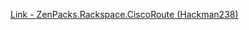 [Link - ZenPacks.Rackspace.CiscoRoute (Hackman238)](https://github.com/Hackman238/ZenPacks.Rackspace.CiscoRoute)
